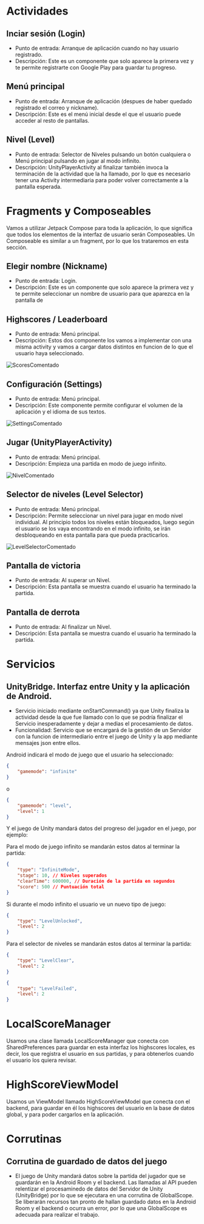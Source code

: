# Actividades

## Inciar sesión (Login)
- Punto de entrada: Arranque de aplicación cuando no hay usuario registrado.
- Descripción: Este es un componente que solo aparece la primera vez y te permite registrarte con Google Play para guardar tu progreso.

## Menú principal
- Punto de entrada: Arranque de aplicación (despues de haber quedado registrado el correo y nickname).
- Descripción: Este es el menú inicial desde el que el usuario puede acceder al resto de pantallas.

## Nivel (Level)
- Punto de entrada: Selector de Niveles pulsando un botón cualquiera o Menú principal pulsando en jugar al modo infinito.
- Descripción: UnityPlayerActivity al finalizar también invoca la terminación de la actividad que la ha llamado, por lo que es necesario tener una Activity intermediaria para poder volver correctamente a la pantalla esperada.

# Fragments y Composeables

Vamos a utilizar Jetpack Compose para toda la aplicación, lo que significa que todos los elementos de la interfaz de usuario serán Composeables. Un Composeable es similar a un fragment, por lo que los trataremos en esta sección.

## Elegir nombre (Nickname)
- Punto de entrada: Login.
- Descripción: Este es un componente que solo aparece la primera vez y te permite seleccionar un nombre de usuario para que aparezca en la pantalla de 

## Highscores / Leaderboard
- Punto de entrada: Menú principal.
- Descripción: Estos dos componente los vamos a implementar con una misma activity y vamos a cargar datos distintos en funcion de lo que el usuario haya seleccionado.

![ScoresComentado](https://github.com/Diego-a-lopez/ScapeTheAds/assets/71869193/aa7d7529-caa1-4a2e-a1ff-398b0aafbe89)

## Configuración (Settings)
- Punto de entrada: Menú principal.
- Descripción: Este componente permite configurar el volumen de la aplicación y el idioma de sus textos.
 
![SettingsComentado](https://github.com/Diego-a-lopez/ScapeTheAds/assets/71869193/59b74912-1402-4bd6-849c-510f8bcaa1c8)


## Jugar (UnityPlayerActivity)
- Punto de entrada: Menú principal.
- Descripción: Empieza una partida en modo de juego infinito.

![NivelComentado](https://github.com/Diego-a-lopez/ScapeTheAds/assets/71868889/5636ea4a-6d0c-4094-9483-1835c39fe879)

## Selector de niveles (Level Selector)
- Punto de entrada: Menú principal.
- Descripción: Permite seleccionar un nivel para jugar en modo nivel individual. Al principio todos los niveles están bloqueados, luego según el usuario se los vaya encontrando en el modo infinito, se irán desbloqueando en esta pantalla para que pueda practicarlos.

![LevelSelectorComentado](https://github.com/Diego-a-lopez/ScapeTheAds/assets/71868889/1c6d5482-e001-4063-9ea7-7173e276584b)

## Pantalla de victoria
- Punto de entrada: Al superar un Nivel.
- Descripción: Esta pantalla se muestra cuando el usuario ha terminado la partida.

## Pantalla de derrota
- Punto de entrada: Al finalizar un Nivel.
- Descripción: Esta pantalla se muestra cuando el usuario ha terminado la partida.

# Servicios

## UnityBridge. Interfaz entre Unity y la aplicación de Android.

- Servicio iniciado mediante onStartCommand() ya que Unity finaliza la actividad desde la que fue llamado con lo que se podría finalizar el Servicio inesperadamente y dejar a medias el procesamiento de datos.
- Funcionalidad: Servicio que se encargará de la gestión de un Servidor con la funcion de intermediario entre el juego de Unity y la app mediante mensajes json entre ellos.

Android indicará el modo de juego que el usuario ha seleccionado:

```json
{
	"gamemode": "infinite"
}
```
o
```json
{
	"gamemode": "level",
	"level": 1
}
```
Y el juego de Unity mandará datos del progreso del jugador en el juego, por ejemplo:

Para el modo de juego infinito se mandarán estos datos al terminar la partida:
```json
{
	"type": "InfiniteMode",
	"stage": 10, // Niveles superados
	"clearTime": 600000, // Duración de la partida en segundos
	"score": 500 // Puntuación total
}
```

Si durante el modo infinito el usuario ve un nuevo tipo de juego:
```json
{
	"type": "LevelUnlocked",
	"level": 2
}
```

Para el selector de niveles se mandarán estos datos al terminar la partida:
```json
{
	"type": "LevelClear",
	"level": 2
}
```

```json
{
	"type": "LevelFailed",
	"level": 2
}
```

# LocalScoreManager

Usamos una clase llamada LocalScoreManager que conecta con SharedPreferences para guardar en esta interfaz los highscores locales, es decir, los que registra el usuario en sus partidas, y para obtenerlos cuando el usuario los quiera revisar.

# HighScoreViewModel

Usamos un ViewModel llamado HighScoreViewModel que conecta con el backend, para guardar en él los highscores del usuario en la base de datos global, y para poder cargarlos en la aplicación.

# Corrutinas

## Corrutina de guardado de datos del juego

- El juego de Unity mandará datos sobre la partida del jugador que se guardarán en la Android Room y el backend. Las llamadas al API pueden relentizar el procesaminedo de datos del Servidor de Unity (UnityBridge) por lo que se ejecutara en una corrutina de GlobalScope. Se liberarán recursos tan pronto de hallan guardado datos en la Android Room y el backend o ocurra un error, por lo que una GlobalScope es adecuada para realizar el trabajo.





